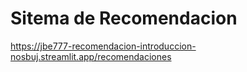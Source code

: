 # Sitema de Recomendacion

https://jbe777-recomendacion-introduccion-nosbuj.streamlit.app/recomendaciones